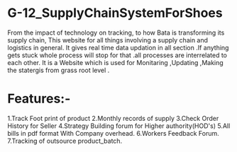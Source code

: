 # G-12_SupplyChainSystemForShoes

From the impact of technology on tracking, to how Bata is transforming its supply chain, This  website for all things involving a supply chain and logistics in general. It gives real time  data updation in all section .If anything gets stuck whole process will stop for that .all processes are interrelated to each other.  It is a Website which is used for Monitaring ,Updating ,Making the statergis from grass root level .

# Features:-
1.Track Foot print of product 
2.Monthly records of supply
3.Check Order History for Seller
4.Strategy Building forum for Higher authority(HOD's)
5.All bills in pdf format With Company overhead.
6.Workers Feedback Forum.
7.Tracking of outsource product_batch.
